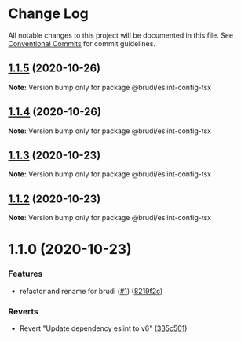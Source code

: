 # Change Log

All notable changes to this project will be documented in this file.
See [Conventional Commits](https://conventionalcommits.org) for commit guidelines.

## [1.1.5](https://github.com/brudi/eslint-config/compare/@brudi/eslint-config-tsx@1.1.4...@brudi/eslint-config-tsx@1.1.5) (2020-10-26)

**Note:** Version bump only for package @brudi/eslint-config-tsx





## [1.1.4](https://github.com/brudi/eslint-config/compare/@brudi/eslint-config-tsx@1.1.3...@brudi/eslint-config-tsx@1.1.4) (2020-10-26)

**Note:** Version bump only for package @brudi/eslint-config-tsx





## [1.1.3](https://github.com/brudi/eslint-config/compare/@brudi/eslint-config-tsx@1.1.2...@brudi/eslint-config-tsx@1.1.3) (2020-10-23)

**Note:** Version bump only for package @brudi/eslint-config-tsx





## [1.1.2](https://github.com/brudi/eslint-config/compare/@brudi/eslint-config-tsx@1.1.0...@brudi/eslint-config-tsx@1.1.2) (2020-10-23)

**Note:** Version bump only for package @brudi/eslint-config-tsx





# 1.1.0 (2020-10-23)


### Features

* refactor and rename for brudi ([#1](https://github.com/brudi/eslint-config/issues/1)) ([8219f2c](https://github.com/brudi/eslint-config/commit/8219f2cf169096344f1fe36c317fc48b41abe29b))


### Reverts

* Revert "Update dependency eslint to v6" ([335c501](https://github.com/brudi/eslint-config/commit/335c50104de590c5f1ca3defe7377027b61f6bc0))

